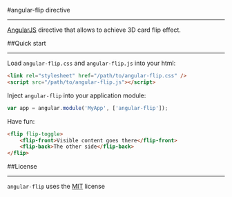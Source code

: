 #angular-flip directive
***
[AngularJS](http://angularjs.org/) directive that allows to achieve 3D card flip
effect.

##Quick start
***

Load `angular-flip.css` and `angular-flip.js` into your html:
```html
<link rel="stylesheet" href="/path/to/angular-flip.css" />
<script src="/path/to/angular-flip.js"></script>
```

Inject `angular-flip` into your application module:
```javascript
var app = angular.module('MyApp', ['angular-flip']);
```

Have fun:
```html
<flip flip-toggle>
    <flip-front>Visible content goes there</flip-front>
    <flip-back>The other side</flip-back>
</flip>
```

##License
***
`angular-flip` uses the [MIT](http://opensource.org/licenses/MIT) license